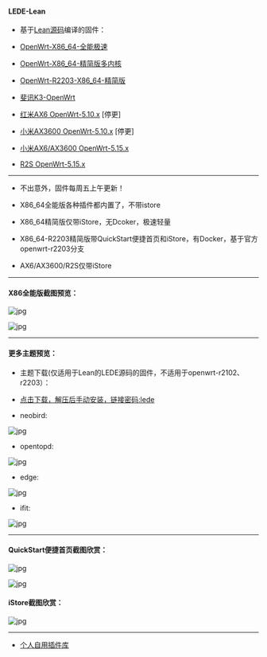 #### LEDE-Lean

* 基于[Lean源码](https://github.com/coolsnowwolf/lede)编译的固件：

* [OpenWrt-X86_64-全能极速](https://www.right.com.cn/forum/thread-4054849-1-1.html) 

* [OpenWrt-X86_64-精简版多内核](https://www.right.com.cn/forum/forum.php?mod=viewthread&tid=7182055&page=1&extra=)

* [OpenWrt-R2203-X86_64-精简版](https://www.right.com.cn/forum/forum.php?mod=viewthread&tid=7182055&page=1&extra=)

* [斐讯K3-OpenWrt](https://www.right.com.cn/forum/thread-4052645-1-1.html)

* [红米AX6 OpenWrt-5.10.x](https://www.right.com.cn/forum/forum.php?mod=viewthread&tid=6770103&page=1&extra=#pid14665099) [停更]

* [小米AX3600 OpenWrt-5.10.x](https://www.right.com.cn/forum/forum.php?mod=viewthread&tid=7310044&page=1&extra=#pid15314306) [停更]

* [小米AX6/AX3600 OpenWrt-5.15.x](https://www.right.com.cn/forum/thread-8218915-1-1.html)

* [R2S OpenWrt-5.15.x](https://www.right.com.cn/forum/thread-8239527-1-1.html)


***

* 不出意外，固件每周五上午更新！

* X86_64全能版各种插件都内置了，不带istore

* X86_64精简版仅带iStore，无Dcoker，极速轻量

* X86_64-R2203精简版带QuickStart便捷首页和iStore，有Docker，基于官方openwrt-r2203分支

* AX6/AX3600/R2S仅带iStore


***

#### X86全能版截图预览：

![jpg](./diy/preview/argon.png)

![jpg](./diy/preview/all.png)


***

#### 更多主题预览：

* 主题下载(仅适用于Lean的LEDE源码的固件，不适用于openwrt-r2102、r2203）：

* [点击下载，解压后手动安装，链接密码:lede](https://eto.lanzouw.com/b0exvb20h) 


* neobird:

![jpg](./diy/preview/neobird.png)

* opentopd:

![jpg](./diy/preview/opentopd.png)

* edge:

![jpg](./diy/preview/edge.png)

* ifit:

![jpg](./diy/preview/ifit.png)


***

#### QuickStart便捷首页截图欣赏：

![jpg](./diy/preview/1.png)

![jpg](./diy/preview/2.png)

#### iStore截图欣赏：

![jpg](./diy/preview/3.png)


***

* [个人自用插件库](https://github.com/xiangfeidexiaohuo/openwrt-packages)


